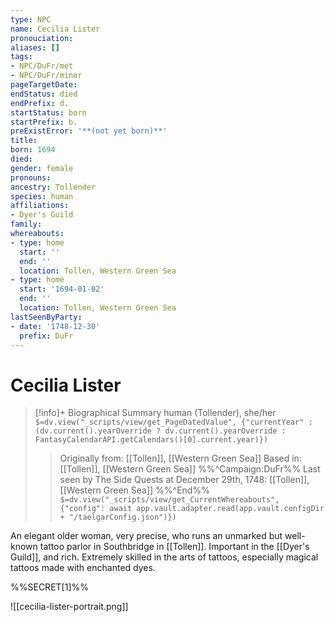 ```yaml
---
type: NPC
name: Cecilia Lister
pronouciation:
aliases: []
tags:
- NPC/DuFr/met
- NPC/DuFr/minor
pageTargetDate:
endStatus: died
endPrefix: d.
startStatus: born
startPrefix: b.
preExistError: '**(not yet born)**'
title:
born: 1694
died:
gender: female
pronouns:
ancestry: Tollender
species: human
affiliations:
- Dyer's Guild
family:
whereabouts:
- type: home
  start: ''
  end: ''
  location: Tollen, Western Green Sea
- type: home
  start: '1694-01-02'
  end: ''
  location: Tollen, Western Green Sea
lastSeenByParty:
- date: '1748-12-30'
  prefix: DuFr
---
```

# Cecilia Lister
>[!info]+ Biographical Summary
>human (Tollender), she/her
>`$=dv.view("_scripts/view/get_PageDatedValue", {"currentYear" : (dv.current().yearOverride ? dv.current().yearOverride : FantasyCalendarAPI.getCalendars()[0].current.year)})`
>> Originally from: [[Tollen]], [[Western Green Sea]]
>> Based in: [[Tollen]], [[Western Green Sea]]
>>%%^Campaign:DuFr%% Last seen by The Side Quests at December 29th, 1748: [[Tollen]], [[Western Green Sea]] %%^End%%
>> `$=dv.view("_scripts/view/get_CurrentWhereabouts", {"config": await app.vault.adapter.read(app.vault.configDir + "/taelgarConfig.json")})`

An elegant older woman, very precise, who runs an unmarked but well-known tattoo parlor in Southbridge in [[Tollen]]. Important in the [[Dyer's Guild]], and rich. Extremely skilled in the arts of tattoos, especially magical tattoos made with enchanted dyes.

%%SECRET[1]%%

![[cecilia-lister-portrait.png]]
